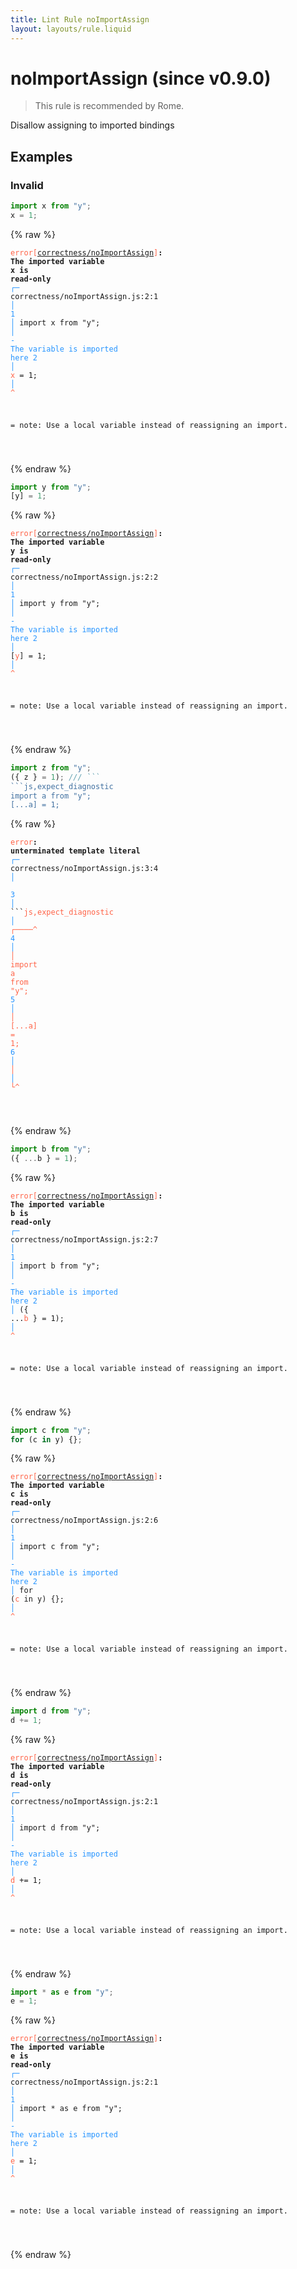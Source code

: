 ```yaml
---
title: Lint Rule noImportAssign
layout: layouts/rule.liquid
---
```


# noImportAssign (since v0.9.0)

> This rule is recommended by Rome.

Disallow assigning to imported bindings

## Examples

### Invalid

```jsx
import x from "y";
x = 1;
```

{% raw %}<pre class="language-text"><code class="language-text"><span style="color: Tomato;">error</span><span style="color: Tomato;">[</span><span style="color: Tomato;"><a href="https://rome.tools/docs/lint/rules/noImportAssign/">correctness/noImportAssign</a></span><span style="color: Tomato;">]</span><strong>: </strong><strong>The imported variable </strong><strong><strong>x</strong></strong><strong> is read-only</strong>
  <span style="color: rgb(38, 148, 255);">┌</span><span style="color: rgb(38, 148, 255);">─</span> correctness/noImportAssign.js:2:1
  <span style="color: rgb(38, 148, 255);">│</span>
<span style="color: rgb(38, 148, 255);">1</span> <span style="color: rgb(38, 148, 255);">│</span> import x from &quot;y&quot;;
  <span style="color: rgb(38, 148, 255);">│</span>        <span style="color: rgb(38, 148, 255);">-</span> <span style="color: rgb(38, 148, 255);">The variable is imported here</span>
<span style="color: rgb(38, 148, 255);">2</span> <span style="color: rgb(38, 148, 255);">│</span> <span style="color: Tomato;">x</span> = 1;
  <span style="color: rgb(38, 148, 255);">│</span> <span style="color: Tomato;">^</span>

=  note: Use a local variable instead of reassigning an import.

</code></pre>{% endraw %}

```jsx
import y from "y";
[y] = 1;
```

{% raw %}<pre class="language-text"><code class="language-text"><span style="color: Tomato;">error</span><span style="color: Tomato;">[</span><span style="color: Tomato;"><a href="https://rome.tools/docs/lint/rules/noImportAssign/">correctness/noImportAssign</a></span><span style="color: Tomato;">]</span><strong>: </strong><strong>The imported variable </strong><strong><strong>y</strong></strong><strong> is read-only</strong>
  <span style="color: rgb(38, 148, 255);">┌</span><span style="color: rgb(38, 148, 255);">─</span> correctness/noImportAssign.js:2:2
  <span style="color: rgb(38, 148, 255);">│</span>
<span style="color: rgb(38, 148, 255);">1</span> <span style="color: rgb(38, 148, 255);">│</span> import y from &quot;y&quot;;
  <span style="color: rgb(38, 148, 255);">│</span>        <span style="color: rgb(38, 148, 255);">-</span> <span style="color: rgb(38, 148, 255);">The variable is imported here</span>
<span style="color: rgb(38, 148, 255);">2</span> <span style="color: rgb(38, 148, 255);">│</span> [<span style="color: Tomato;">y</span>] = 1;
  <span style="color: rgb(38, 148, 255);">│</span>  <span style="color: Tomato;">^</span>

=  note: Use a local variable instead of reassigning an import.

</code></pre>{% endraw %}

```jsx
import z from "y";
({ z } = 1); /// ```
```js,expect_diagnostic
import a from "y";
[...a] = 1;
```

{% raw %}<pre class="language-text"><code class="language-text"><span style="color: Tomato;">error</span><strong>: </strong><strong>unterminated template literal</strong>
  <span style="color: rgb(38, 148, 255);">┌</span><span style="color: rgb(38, 148, 255);">─</span> correctness/noImportAssign.js:3:4
  <span style="color: rgb(38, 148, 255);">│</span>  
<span style="color: rgb(38, 148, 255);">3</span> <span style="color: rgb(38, 148, 255);">│</span>   ```<span style="color: Tomato;">j</span><span style="color: Tomato;">s</span><span style="color: Tomato;">,</span><span style="color: Tomato;">e</span><span style="color: Tomato;">x</span><span style="color: Tomato;">p</span><span style="color: Tomato;">e</span><span style="color: Tomato;">c</span><span style="color: Tomato;">t</span><span style="color: Tomato;">_</span><span style="color: Tomato;">d</span><span style="color: Tomato;">i</span><span style="color: Tomato;">a</span><span style="color: Tomato;">g</span><span style="color: Tomato;">n</span><span style="color: Tomato;">o</span><span style="color: Tomato;">s</span><span style="color: Tomato;">t</span><span style="color: Tomato;">i</span><span style="color: Tomato;">c</span>
  <span style="color: rgb(38, 148, 255);">│</span> <span style="color: Tomato;">┌</span><span style="color: Tomato;">─</span><span style="color: Tomato;">─</span><span style="color: Tomato;">─</span><span style="color: Tomato;">─</span><span style="color: Tomato;">^</span>
<span style="color: rgb(38, 148, 255);">4</span> <span style="color: rgb(38, 148, 255);">│</span> <span style="color: Tomato;">│</span> <span style="color: Tomato;">i</span><span style="color: Tomato;">m</span><span style="color: Tomato;">p</span><span style="color: Tomato;">o</span><span style="color: Tomato;">r</span><span style="color: Tomato;">t</span><span style="color: Tomato;"> </span><span style="color: Tomato;">a</span><span style="color: Tomato;"> </span><span style="color: Tomato;">f</span><span style="color: Tomato;">r</span><span style="color: Tomato;">o</span><span style="color: Tomato;">m</span><span style="color: Tomato;"> </span><span style="color: Tomato;">&quot;</span><span style="color: Tomato;">y</span><span style="color: Tomato;">&quot;</span><span style="color: Tomato;">;</span>
<span style="color: rgb(38, 148, 255);">5</span> <span style="color: rgb(38, 148, 255);">│</span> <span style="color: Tomato;">│</span> <span style="color: Tomato;">[</span><span style="color: Tomato;">.</span><span style="color: Tomato;">.</span><span style="color: Tomato;">.</span><span style="color: Tomato;">a</span><span style="color: Tomato;">]</span><span style="color: Tomato;"> </span><span style="color: Tomato;">=</span><span style="color: Tomato;"> </span><span style="color: Tomato;">1</span><span style="color: Tomato;">;</span>
<span style="color: rgb(38, 148, 255);">6</span> <span style="color: rgb(38, 148, 255);">│</span> <span style="color: Tomato;">│</span> 
  <span style="color: rgb(38, 148, 255);">│</span> <span style="color: Tomato;">└</span><span style="color: Tomato;">^</span>

</code></pre>{% endraw %}

```jsx
import b from "y";
({ ...b } = 1);
```

{% raw %}<pre class="language-text"><code class="language-text"><span style="color: Tomato;">error</span><span style="color: Tomato;">[</span><span style="color: Tomato;"><a href="https://rome.tools/docs/lint/rules/noImportAssign/">correctness/noImportAssign</a></span><span style="color: Tomato;">]</span><strong>: </strong><strong>The imported variable </strong><strong><strong>b</strong></strong><strong> is read-only</strong>
  <span style="color: rgb(38, 148, 255);">┌</span><span style="color: rgb(38, 148, 255);">─</span> correctness/noImportAssign.js:2:7
  <span style="color: rgb(38, 148, 255);">│</span>
<span style="color: rgb(38, 148, 255);">1</span> <span style="color: rgb(38, 148, 255);">│</span> import b from &quot;y&quot;;
  <span style="color: rgb(38, 148, 255);">│</span>        <span style="color: rgb(38, 148, 255);">-</span> <span style="color: rgb(38, 148, 255);">The variable is imported here</span>
<span style="color: rgb(38, 148, 255);">2</span> <span style="color: rgb(38, 148, 255);">│</span> ({ ...<span style="color: Tomato;">b</span> } = 1);
  <span style="color: rgb(38, 148, 255);">│</span>       <span style="color: Tomato;">^</span>

=  note: Use a local variable instead of reassigning an import.

</code></pre>{% endraw %}

```jsx
import c from "y";
for (c in y) {};
```

{% raw %}<pre class="language-text"><code class="language-text"><span style="color: Tomato;">error</span><span style="color: Tomato;">[</span><span style="color: Tomato;"><a href="https://rome.tools/docs/lint/rules/noImportAssign/">correctness/noImportAssign</a></span><span style="color: Tomato;">]</span><strong>: </strong><strong>The imported variable </strong><strong><strong>c</strong></strong><strong> is read-only</strong>
  <span style="color: rgb(38, 148, 255);">┌</span><span style="color: rgb(38, 148, 255);">─</span> correctness/noImportAssign.js:2:6
  <span style="color: rgb(38, 148, 255);">│</span>
<span style="color: rgb(38, 148, 255);">1</span> <span style="color: rgb(38, 148, 255);">│</span> import c from &quot;y&quot;;
  <span style="color: rgb(38, 148, 255);">│</span>        <span style="color: rgb(38, 148, 255);">-</span> <span style="color: rgb(38, 148, 255);">The variable is imported here</span>
<span style="color: rgb(38, 148, 255);">2</span> <span style="color: rgb(38, 148, 255);">│</span> for (<span style="color: Tomato;">c</span> in y) {};
  <span style="color: rgb(38, 148, 255);">│</span>      <span style="color: Tomato;">^</span>

=  note: Use a local variable instead of reassigning an import.

</code></pre>{% endraw %}

```jsx
import d from "y";
d += 1;
```

{% raw %}<pre class="language-text"><code class="language-text"><span style="color: Tomato;">error</span><span style="color: Tomato;">[</span><span style="color: Tomato;"><a href="https://rome.tools/docs/lint/rules/noImportAssign/">correctness/noImportAssign</a></span><span style="color: Tomato;">]</span><strong>: </strong><strong>The imported variable </strong><strong><strong>d</strong></strong><strong> is read-only</strong>
  <span style="color: rgb(38, 148, 255);">┌</span><span style="color: rgb(38, 148, 255);">─</span> correctness/noImportAssign.js:2:1
  <span style="color: rgb(38, 148, 255);">│</span>
<span style="color: rgb(38, 148, 255);">1</span> <span style="color: rgb(38, 148, 255);">│</span> import d from &quot;y&quot;;
  <span style="color: rgb(38, 148, 255);">│</span>        <span style="color: rgb(38, 148, 255);">-</span> <span style="color: rgb(38, 148, 255);">The variable is imported here</span>
<span style="color: rgb(38, 148, 255);">2</span> <span style="color: rgb(38, 148, 255);">│</span> <span style="color: Tomato;">d</span> += 1;
  <span style="color: rgb(38, 148, 255);">│</span> <span style="color: Tomato;">^</span>

=  note: Use a local variable instead of reassigning an import.

</code></pre>{% endraw %}

```jsx
import * as e from "y";
e = 1;
```

{% raw %}<pre class="language-text"><code class="language-text"><span style="color: Tomato;">error</span><span style="color: Tomato;">[</span><span style="color: Tomato;"><a href="https://rome.tools/docs/lint/rules/noImportAssign/">correctness/noImportAssign</a></span><span style="color: Tomato;">]</span><strong>: </strong><strong>The imported variable </strong><strong><strong>e</strong></strong><strong> is read-only</strong>
  <span style="color: rgb(38, 148, 255);">┌</span><span style="color: rgb(38, 148, 255);">─</span> correctness/noImportAssign.js:2:1
  <span style="color: rgb(38, 148, 255);">│</span>
<span style="color: rgb(38, 148, 255);">1</span> <span style="color: rgb(38, 148, 255);">│</span> import * as e from &quot;y&quot;;
  <span style="color: rgb(38, 148, 255);">│</span>             <span style="color: rgb(38, 148, 255);">-</span> <span style="color: rgb(38, 148, 255);">The variable is imported here</span>
<span style="color: rgb(38, 148, 255);">2</span> <span style="color: rgb(38, 148, 255);">│</span> <span style="color: Tomato;">e</span> = 1;
  <span style="color: rgb(38, 148, 255);">│</span> <span style="color: Tomato;">^</span>

=  note: Use a local variable instead of reassigning an import.

</code></pre>{% endraw %}


